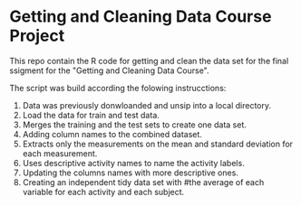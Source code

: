 # Getting and Cleaning Data Course Project

This repo contain the R code for getting and clean the data set for the final ssigment for the "Getting and Cleaning Data Course".

The script was build according the folowing instrucctions:

1. Data was previously donwloanded and unsip into a local directory.
2. Load the data for train and test data.
3. Merges the training and the test sets to create one data set.
4. Adding column names to the combined dataset.
5. Extracts only the measurements on the mean and standard deviation for each measurement.
6. Uses descriptive activity names to name the activity labels.
7. Updating the columns names with more descriptive ones.
8. Creating an independent tidy data set with #the average of each variable for each activity and each subject. 
